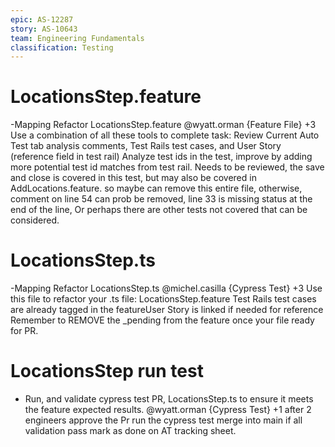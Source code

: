 ```yaml
---
epic: AS-12287
story: AS-10643
team: Engineering Fundamentals
classification: Testing
---
```


# LocationsStep.feature
-Mapping Refactor LocationsStep.feature @wyatt.orman {Feature File} +3
  Use a combination of all these tools to complete task: Review Current Auto Test tab analysis comments, Test Rails test cases, and User Story (reference field in test rail) Analyze test ids in the test, improve by adding more potential test id matches from test rail. Needs to be reviewed, the save and close is covered in this test, but may also be covered in AddLocations.feature.  so maybe can remove this entire file, otherwise, comment on line 54 can prob be removed, line 33 is missing status at the end of the line, Or perhaps there are other tests not covered that can be considered.
  # LocationsStep.ts
-Mapping Refactor LocationsStep.ts @michel.casilla {Cypress Test} +3
  Use this file to refactor your .ts file: LocationsStep.feature
  Test Rails test cases are already tagged in the featureUser Story is linked if needed for reference
  Remember to REMOVE the _pending from the feature once your file ready for PR.

  # LocationsStep run test
- Run, and validate cypress test PR, LocationsStep.ts to ensure it meets the feature expected results. @wyatt.orman {Cypress Test} +1
  after 2 engineers approve the Pr
  run the cypress test
  merge into main if all validation pass
  mark as done on AT tracking sheet.
